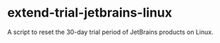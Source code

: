 # extend-trial-jetbrains-linux
A script to reset the 30-day trial period of JetBrains products on Linux.
